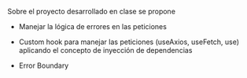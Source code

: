 Sobre el proyecto desarrollado en clase se propone

- Manejar la lógica de errores en las peticiones
- Custom hook para manejar las peticiones (useAxios, useFetch, use) aplicando el concepto de inyección
  de dependencias

- Error Boundary
